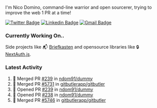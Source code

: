 
I'm Nico Domino, command-line warrior and open sourcerer, trying to improve the web 1 PR at a time!

[![Twitter Badge](https://img.shields.io/badge/-@ndom91-1ca0f1?style=flat-square&labelColor=1ca0f1&logo=twitter&logoColor=white&link=https://twitter.com/ndom91)](https://twitter.com/ndom91) [![Linkedin Badge](https://img.shields.io/badge/-ndom91-blue?style=flat-square&logo=Linkedin&logoColor=white&link=https://www.linkedin.com/in/ndom91/)](https://www.linkedin.com/in/ndom91/) [![Gmail Badge](https://img.shields.io/badge/-yo@ndo.dev-c14438?style=flat-square&logo=mail.ru&logoColor=white&link=mailto:yo@ndo.dev)](mailto:yo@ndo.dev)

### Currently Working On..

Side projects like 📬 [Briefkasten](https://briefkastenhq.com) and opensource libraries like 🔒 [NextAuth.js](https://github.com/nextauthjs/next-auth).

<!--START_SECTION_PROFILE_VIEWS:readme-info-->
<!--END_SECTION_PROFILE_VIEWS:readme-info-->

<!--START_SECTION_DAILY_COMMIT:readme-info-->
<!--END_SECTION_DAILY_COMMIT:readme-info-->

<!--START_SECTION_WEEKLY_COMMIT:readme-info-->
<!--END_SECTION_WEEKLY_COMMIT:readme-info-->

### Latest Activity

<!--START_SECTION:activity-->
1. 🎉 Merged PR [#239](https://github.com/ndom91/dummy/pull/239) in [ndom91/dummy](https://github.com/ndom91/dummy)
2. 🎉 Merged PR [#5731](https://github.com/gitbutlerapp/gitbutler/pull/5731) in [gitbutlerapp/gitbutler](https://github.com/gitbutlerapp/gitbutler)
3. 💪 Opened PR [#239](https://github.com/ndom91/dummy/pull/239) in [ndom91/dummy](https://github.com/ndom91/dummy)
4. 💪 Opened PR [#238](https://github.com/ndom91/dummy/pull/238) in [ndom91/dummy](https://github.com/ndom91/dummy)
5. 🎉 Merged PR [#5746](https://github.com/gitbutlerapp/gitbutler/pull/5746) in [gitbutlerapp/gitbutler](https://github.com/gitbutlerapp/gitbutler)
<!--END_SECTION:activity-->
